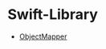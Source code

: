 # Swift-Library

- [ObjectMapper](https://github.com/ByoungilYoun/Swift-Library/tree/main/ObjectMapperPractice)
